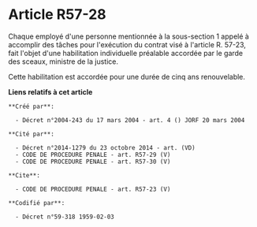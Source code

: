 # Article R57-28

Chaque employé d'une personne mentionnée à la sous-section 1 appelé à accomplir des tâches pour l'exécution du contrat visé à
l'article R. 57-23, fait l'objet d'une habilitation individuelle préalable accordée par le garde des sceaux, ministre de la
justice.

Cette habilitation est accordée pour une durée de cinq ans renouvelable.

**Liens relatifs à cet article**

	**Créé par**:

	  - Décret n°2004-243 du 17 mars 2004 - art. 4 () JORF 20 mars 2004

	**Cité par**:

	  - Décret n°2014-1279 du 23 octobre 2014 - art. (VD)
	  - CODE DE PROCEDURE PENALE - art. R57-29 (V)
	  - CODE DE PROCEDURE PENALE - art. R57-30 (V)

	**Cite**:

	  - CODE DE PROCEDURE PENALE - art. R57-23 (V)

	**Codifié par**:

	  - Décret n°59-318 1959-02-03
